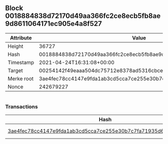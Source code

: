 ## Block 0018884838d72170d49aa366fc2ce8ecb5fb8ae9d8611064171ec905e4a8f527

Attribute | Value
--- | ---
Height | 36727
Hash | 0018884838d72170d49aa366fc2ce8ecb5fb8ae9d8611064171ec905e4a8f527
Timestamp | 2021-04-24T16:31:08+00:00
Target | 00254142f49eaaa504dc75712e8378ad5316cbcead634704b3734b6271167cc4
Merke root | 3ae4fec78cc4147e9fda1ab3cd5cca7ce255e30b7c7fa71935d66635841585e1
Nonce | 242679227

```

```

### Transactions

Hash | Amount
--- | ---
[3ae4fec78cc4147e9fda1ab3cd5cca7ce255e30b7c7fa71935d66635841585e1](3ae4fec78cc4147e9fda1ab3cd5cca7ce255e30b7c7fa71935d66635841585e1.md) | 10.00000000 SKEPTI 
